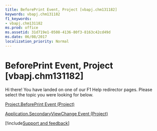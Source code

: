 ```yaml
---
title: BeforePrint Event, Project [vbapj.chm131182]
keywords: vbapj.chm131182
f1_keywords:
- vbapj.chm131182
ms.prod: office
ms.assetid: 31d719e1-0508-4136-80f3-8163c42cd49d
ms.date: 06/08/2017
localization_priority: Normal
---
```



# BeforePrint Event, Project [vbapj.chm131182]

Hi there! You have landed on one of our F1 Help redirector pages. Please select the topic you were looking for below.

[Project.BeforePrint Event (Project)](http://msdn.microsoft.com/library/df66b52b-4c7b-e3e1-d8ff-66416edcb378%28Office.15%29.aspx)

[Application.SecondaryViewChange Event (Project)](http://msdn.microsoft.com/library/f0f3f81b-c75f-79ee-db8b-6bdd32a3702f%28Office.15%29.aspx)

[!include[Support and feedback](~/includes/feedback-boilerplate.md)]